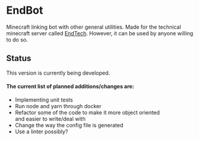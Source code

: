 # EndBot
Minecraft linking bot with other general utilities. Made for the technical minecraft server called [EndTech][0].
However, it can be used by anyone willing to do so.

## Status
This version is currently being developed. 
#### The current list of planned additions/changes are: 
- Implementing unit tests
- Run node and yarn through docker
- Refactor some of the code to make it more object oriented \
and easier to write/deal with
- Change the way the config file is generated
- Use a linter possibly?

[0]: https://discord.gg/t7UwaDc
